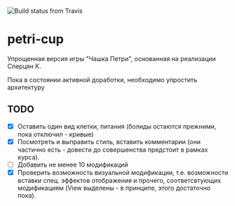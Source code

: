 ![Build status from Travis](https://travis-ci.org/mamontov-cpp/petri-cup.svg?branch=master)

# petri-cup
Упрощенная версия игры "Чашка Петри", основанная на реализации Сперцян К.

Пока в состоянии активной доработки, необходимо упростить архитектуру

## TODO

- [X] Оставить один вид клетки, питания (болиды остаются прежними, пока отключил - кривые)
- [X] Посмотреть и выправить стиль, вставить комментарии (они частично есть - довести до совершенства предстоит в рамках курса).
- [ ] Добавить не менее 10 модификаций
- [X] Проверить возможность визуальной модификации, т.е. возможности вставки спец. эффектов отображения и прочего, соответсвтующих модификациям (View выделены - в принципе, этого достаточно пока).
